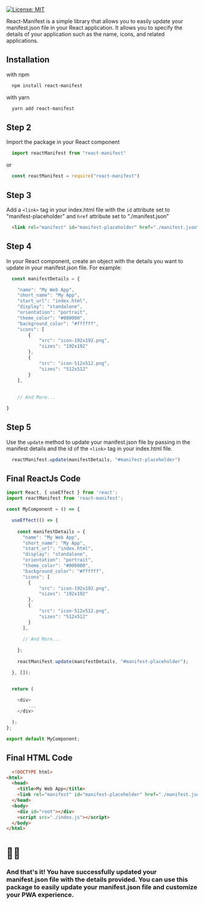 [![License: MIT](https://img.shields.io/badge/License-MIT-yellow.svg)](https://github.com/arshad-yaseen/react-manifest/blob/main/LICENCE) 
 
 React-Manifest is a simple library that allows you to easily update your manifest.json file in your React application. It allows you to specify the details of your application such as the name, icons, and related applications.



## Installation

with npm

```bash
  npm install react-manifest

```

with yarn

```bash
  yarn add react-manifest

```

## Step 2
Import the package in your React component

```javascript
  import reactManifest from "react-manifest"

```
or

```javascript
  const reactManifest = require("react-manifest")

```
## Step 3

Add a `<link>` tag in your index.html file with the `id` attribute set to "manifest-placeholder" and `href` attribute set to "./manifest.json"

```html
  <link rel="manifest" id="manifest-placeholder" href="./manifest.json"  />

```

## Step 4

In your React component, create an object with the details you want to update in your manifest.json file. For example:

```javascript
  const manifestDetails = {

    "name": "My Web App",
    "short_name": "My App",
    "start_url": "index.html",
    "display": "standalone",
    "orientation": "portrait",
    "theme_color": "#000000",
    "background_color": "#ffffff",
    "icons": [
        {
            "src": "icon-192x192.png",
            "sizes": "192x192"
        },
        {
            "src": "icon-512x512.png",
            "sizes": "512x512"
        }
    ],
    
    
    // And More...

}


```

## Step 5

Use the `update` method to update your manifest.json file by passing in the manifest details and the id of the `<link>` tag in your index.html file.

```javascript
  reactManifest.update(manifestDetails, "#manifest-placeholder")
```

## Final ReactJs Code

```javascript
import React, { useEffect } from 'react';
import reactManifest from 'react-manifest';

const MyComponent = () => {

  useEffect(() => {
      
    const manifestDetails = {
      "name": "My Web App",
      "short_name": "My App",
      "start_url": "index.html",
      "display": "standalone",
      "orientation": "portrait",
      "theme_color": "#000000",
      "background_color": "#ffffff",
      "icons": [
        {
            "src": "icon-192x192.png",
            "sizes": "192x192"
        },
        {
            "src": "icon-512x512.png",
            "sizes": "512x512"
        }
      ],
      
      // And More...

    };
  
    reactManifest.update(manifestDetails, "#manifest-placeholder");

  }, []); 


  return (

    <div>
        ...
    </div>

  );
};

export default MyComponent;

```

## Final HTML Code

```html
  <!DOCTYPE html>
<html>
  <head>
    <title>My Web App</title>
    <link rel="manifest" id="manifest-placeholder" href="./manifest.json"  />
  </head>
  <body>
    <div id="root"></div>
    <script src="./index.js"></script>
  </body>
</html>

```

# 💖✨ 
### And that's it! You have successfully updated your manifest.json file with the details provided. You can use this package to easily update your manifest.json file and customize your PWA experience.
